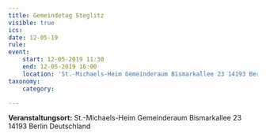 ```yaml
---
title: Gemeindetag Steglitz
visible: true
ics: 
date: 12-05-19
rule: 
event:
	start: 12-05-2019 11:30
	end: 12-05-2019 16:00
	location: 'St.-Michaels-Heim Gemeinderaum Bismarkallee 23 14193 Berlin Deutschland'
taxonomy:
	category: 

---
```




**Veranstaltungsort:** St.-Michaels-Heim
Gemeinderaum
Bismarkallee 23
14193 Berlin
Deutschland

